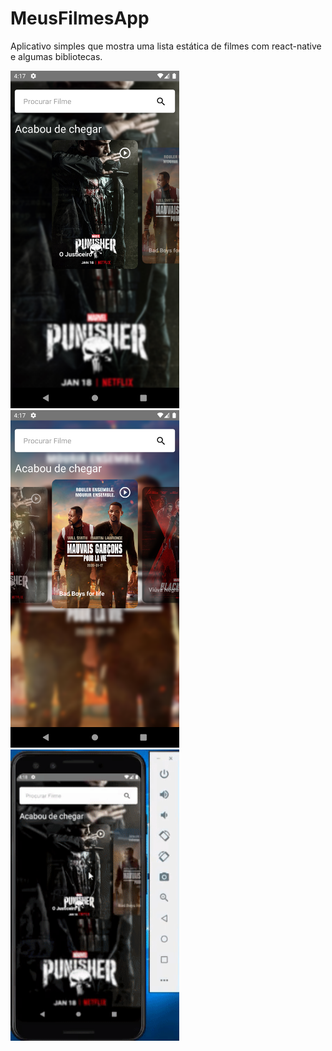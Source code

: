 # MeusFilmesApp
Aplicativo simples que mostra uma lista estática de filmes com react-native e algumas bibliotecas.

<img src="./screenshot/punsher.png" width="270" heigth="540"/> <img src="./screenshot/badboys.png" width="270" heigth="540"/> <img src="./gif/ezgif.com-gif-to-mp4.gif" width="270" heigth="540"/>
